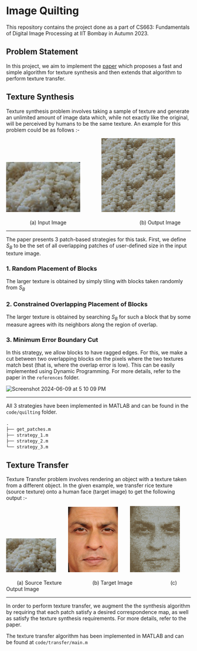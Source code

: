 # Image Quilting

This repository contains the project done as a part of CS663: Fundamentals of Digital Image Processing at IIT Bombay in Autumn 2023. 

## Problem Statement

In this project, we aim to implement the [paper](https://people.eecs.berkeley.edu/~efros/research/quilting/quilting.pdf) which proposes a fast and simple algorithm for texture synthesis and then extends that algorithm to perform texture transfer.

## Texture Synthesis

Texture synthesis problem involves taking a sample of texture and generate an unlimited amount of image data which, while not exactly like the original, will be perceived by humans to be the same texture. An example for this problem could be as follows :-

<p>
  <img width="40%" src="/results/Input/texture13.png">
  <img width="10%">
  <img width="40%" src="/results/Quilting/3/output13.png"> <br> <br>
  <img width="12%"> (a) Input Image <img width="38%"> (b) Output Image
</p>

---

The paper presents 3 patch-based strategies for this task. First, we define $S_B$ to be the set of all overlapping patches of user-defined size in the input texture image.

### 1. Random Placement of Blocks

The larger texture is obtained by simply tiling with blocks taken randomly from $S_B$

### 2. Constrained Overlapping Placement of Blocks

The larger texture is obtained by searching $S_B$ for such a block that by some measure agrees with its neighbors along the region of overlap.

### 3. Minimum Error Boundary Cut

In this strategy, we allow blocks to have ragged edges. For this, we make a cut between two overlapping blocks on the pixels where the two textures match best (that is, where the overlap error is low). This can be easily implemented using Dynamic Programming. For more details, refer to the paper in the `references` folder.

<img width="678" alt="Screenshot 2024-06-09 at 5 10 09 PM" src="https://github.com/Adu3108/Image-Quilting/assets/81511060/e45bb46b-7eaa-416e-9b8e-ac4da23bd6b0">

---

All 3 strategies have been implemented in MATLAB and can be found in the `code/quilting` folder.

```
.
├── get_patches.m
├── strategy_1.m
├── strategy_2.m
└── strategy_3.m
```

## Texture Transfer

Texture Transfer problem involves rendering an object with a texture taken from a different object. In the given example, we transfer rice texture (source texture) onto a human face (target image) to get the following output :-

<p>
  <img width="27%" src="/results/Input/texture13.png">
  <img width="5%">
  <img width="27%" src="/results/Target/srk.jpeg"> 
  <img width="5%">
  <img width="27%" src="/results/Transfer/transfer_output_2.png"> <br> <br>
  <img width="5%"> (a) Source Texture <img width="15%"> (b) Target Image <img width="19%"> (c) Output Image
</p>

---

In order to perform texture transfer, we augment the the synthesis algorithm by requiring that each patch satisfy a desired correspondence map, as well as satisfy the texture synthesis requirements. For more details, refer to the paper.

The texture transfer algorithm has been implemented in MATLAB and can be found at `code/transfer/main.m`

